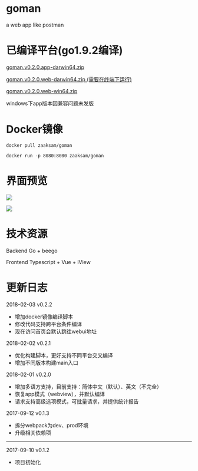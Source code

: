 # goman

a web app like postman

# 已编译平台(go1.9.2编译)

[goman.v0.2.0.app-darwin64.zip](https://github.com/zaaksam/goman/files/1685050/goman.v0.2.0.app-darwin64.zip)

[goman.v0.2.0.web-darwin64.zip (需要在终端下运行)](https://github.com/zaaksam/goman/files/1685047/goman.v0.2.0.web-darwin64.zip)

[goman.v0.2.0.web-win64.zip](https://github.com/zaaksam/goman/files/1685038/goman.v0.2.0.web-win64.zip)

windows下app版本因兼容问题未发版

# Docker镜像

`docker pull zaaksam/goman`

`docker run -p 8080:8080 zaaksam/goman`

# 界面预览

![](https://static.oschina.net/uploads/space/2018/0203/091232_EVdr_2686168.jpg)

![](https://static.oschina.net/uploads/space/2018/0203/091306_FECg_2686168.jpg)

# 技术资源

Backend Go + beego

Frontend Typescript + Vue + iView

# 更新日志

2018-02-03 v0.2.2

* 增加docker镜像编译脚本
* 修改代码支持跨平台条件编译
* 现在访问首页会默认跳往webui地址

2018-02-02 v0.2.1

* 优化构建脚本，更好支持不同平台交叉编译
* 增加不同版本构建main入口

2018-02-01 v0.2.0

* 增加多语方支持，目前支持：简体中文（默认）、英文（不完全）
* 恢复app模式（webview），并默认编译
* 请求支持高级选项模式，可批量请求，并提供统计报告

2017-09-12 v0.1.3

* 拆分webpack为dev、prod环境
* 升级相关依赖项

---

2017-09-10 v0.1.2

* 项目初始化